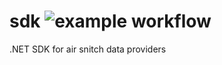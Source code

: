 # sdk ![example workflow](https://github.com/AirQualityControl/sdk/actions/workflows/test_and_build.yml/badge.svg)
.NET SDK for air snitch data providers
